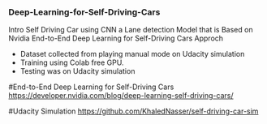 ### Deep-Learning-for-Self-Driving-Cars
Intro Self Driving Car using CNN a Lane detection Model that 
is Based on Nvidia End-to-End Deep Learning for Self-Driving Cars Approch
- Dataset collected from playing manual mode on Udacity simulation
- Training using Colab free GPU.
- Testing was on Udacity simulation


#End-to-End Deep Learning for Self-Driving Cars
https://developer.nvidia.com/blog/deep-learning-self-driving-cars/

#Udacity Simulation
https://github.com/KhaledNasser/self-driving-car-sim

